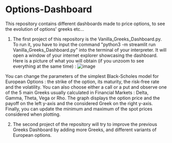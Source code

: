 # Options-Dashboard
This repository contains different dashboards made to price options, to see the evolution of options' greeks etc... 

1. The first project of this repository is the Vanilla_Greeks_Dashboard.py. To run it, you have to input the command "python3 -m streamlit run Vanilla_Greeks_Dashboard.py" into the terminal of your interpreter. It will open a window of your internet explorer showcasing the dashboard. Here is a picture of what you will obtain (if you unzoom to see everything at the same time) : 
![image](https://github.com/user-attachments/assets/ee3c2e86-ab7e-4087-b5ac-ae5d063ad7e3)

You can change the parameters of the simplest Black-Scholes model for European Options : the strike of the option, its maturity, the risk-free rate and the volatility. You can also choose either a call or a put and observe one of the 5 main Greeks usually calculated in Financial Markets : Delta, Gamma, Theta, Vega or Rho. 
The graph displays the option price and the payoff on the left y-axis and the considered Greek on the right y-axis. 
Finally, you can update the minimum and maximum of the spot prices considered when plotting. 

2. The second project of the repository will try to improve the previous Greeks Dashboard by adding more Greeks, and different variants of European options.
   


